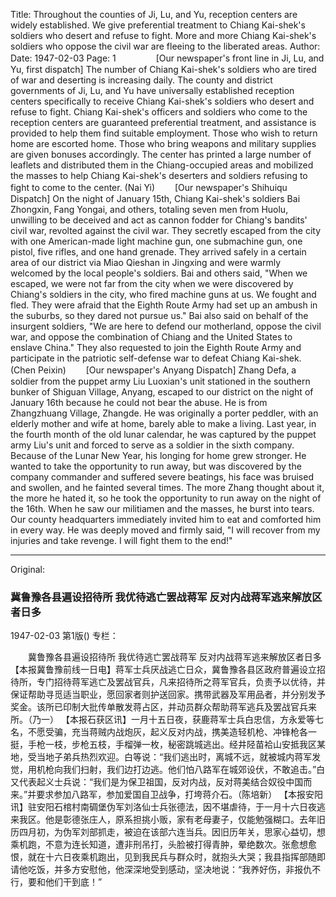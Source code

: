 Title: Throughout the counties of Ji, Lu, and Yu, reception centers are widely established. We give preferential treatment to Chiang Kai-shek's soldiers who desert and refuse to fight. More and more Chiang Kai-shek's soldiers who oppose the civil war are fleeing to the liberated areas.
Author:
Date: 1947-02-03
Page: 1
　　
　　[Our newspaper's front line in Ji, Lu, and Yu, first dispatch] The number of Chiang Kai-shek's soldiers who are tired of war and deserting is increasing daily. The county and district governments of Ji, Lu, and Yu have universally established reception centers specifically to receive Chiang Kai-shek's soldiers who desert and refuse to fight. Chiang Kai-shek's officers and soldiers who come to the reception centers are guaranteed preferential treatment, and assistance is provided to help them find suitable employment. Those who wish to return home are escorted home. Those who bring weapons and military supplies are given bonuses accordingly. The center has printed a large number of leaflets and distributed them in the Chiang-occupied areas and mobilized the masses to help Chiang Kai-shek's deserters and soldiers refusing to fight to come to the center. (Nai Yi)
　　[Our newspaper's Shihuiqu Dispatch] On the night of January 15th, Chiang Kai-shek's soldiers Bai Zhongxin, Fang Yongai, and others, totaling seven men from Huolu, unwilling to be deceived and act as cannon fodder for Chiang's bandits' civil war, revolted against the civil war. They secretly escaped from the city with one American-made light machine gun, one submachine gun, one pistol, five rifles, and one hand grenade. They arrived safely in a certain area of our district via Miao Qieshan in Jingxing and were warmly welcomed by the local people's soldiers. Bai and others said, "When we escaped, we were not far from the city when we were discovered by Chiang's soldiers in the city, who fired machine guns at us. We fought and fled. They were afraid that the Eighth Route Army had set up an ambush in the suburbs, so they dared not pursue us." Bai also said on behalf of the insurgent soldiers, "We are here to defend our motherland, oppose the civil war, and oppose the combination of Chiang and the United States to enslave China." They also requested to join the Eighth Route Army and participate in the patriotic self-defense war to defeat Chiang Kai-shek. (Chen Peixin)
　　[Our newspaper's Anyang Dispatch] Zhang Defa, a soldier from the puppet army Liu Luoxian's unit stationed in the southern bunker of Shiguan Village, Anyang, escaped to our district on the night of January 16th because he could not bear the abuse. He is from Zhangzhuang Village, Zhangde. He was originally a porter peddler, with an elderly mother and wife at home, barely able to make a living. Last year, in the fourth month of the old lunar calendar, he was captured by the puppet army Liu's unit and forced to serve as a soldier in the sixth company. Because of the Lunar New Year, his longing for home grew stronger. He wanted to take the opportunity to run away, but was discovered by the company commander and suffered severe beatings, his face was bruised and swollen, and he fainted several times. The more Zhang thought about it, the more he hated it, so he took the opportunity to run away on the night of the 16th. When he saw our militiamen and the masses, he burst into tears. Our county headquarters immediately invited him to eat and comforted him in every way. He was deeply moved and firmly said, "I will recover from my injuries and take revenge. I will fight them to the end!"



<hr /> 

Original: 


### 冀鲁豫各县遍设招待所  我优待逃亡罢战蒋军  反对内战蒋军逃来解放区者日多

1947-02-03
第1版()
专栏：

　　冀鲁豫各县遍设招待所
    我优待逃亡罢战蒋军
    反对内战蒋军逃来解放区者日多
    【本报冀鲁豫前线一日电】蒋军士兵厌战逃亡日众，冀鲁豫各县区政府普遍设立招待所，专门招待蒋军逃亡及罢战官兵，凡来招待所之蒋军官兵，负责予以优待，并保证帮助寻觅适当职业，愿回家者则护送回家。携带武器及军用品者，并分别发予奖金。该所已印制大批传单散发蒋占区，并动员群众帮助蒋军逃兵及罢战官兵来所。（乃一）
    【本报石获区讯】一月十五日夜，获鹿蒋军士兵白忠信，方永爱等七名，不愿受骗，充当蒋贼内战炮灰，起义反对内战，携美造轻机枪、冲锋枪各一挺，手枪一枝，步枪五枝，手榴弹一枚，秘密跳城逃出。经井陉苗袷山安抵我区某地，受当地子弟兵热烈欢迎。白等说：“我们逃出时，离城不远，就被城内蒋军发觉，用机枪向我们扫射，我们边打边逃。他们怕八路军在城郊设伏，不敢追击。”白又代表起义士兵说：“我们是为保卫祖国，反对内战，反对蒋美结合奴役中国而来。”并要求参加八路军，参加爱国自卫战争，打垮蒋介石。（陈培新）
    【本报安阳讯】驻安阳石棺村南碉堡伪军刘洛仙士兵张德法，因不堪虐待，于一月十六日夜逃来我区。他是彰德张庄人，原系担挑小贩，家有老母妻子，仅能勉强糊口。去年旧历四月初，为伪军刘部抓走，被迫在该部六连当兵。因旧历年关，思家心益切，想乘机跑，不意为连长知道，遭非刑吊打，头脸被打得青肿，晕绝数次。张愈想愈恨，就在十六日夜乘机跑出，见到我民兵与群众时，就抱头大哭；我县指挥部随即请他吃饭，并多方安慰他，他深深地受到感动，坚决地说：“我养好伤，非报仇不行，要和他们干到底！”
